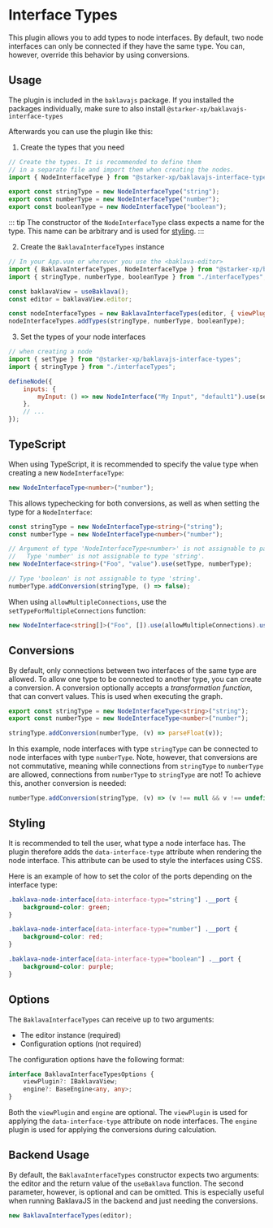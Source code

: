 # Interface Types

This plugin allows you to add types to node interfaces.
By default, two node interfaces can only be connected if they have the same type.
You can, however, override this behavior by using conversions.

## Usage

The plugin is included in the `baklavajs` package.
If you installed the packages individually, make sure to also install `@starker-xp/baklavajs-interface-types`

Afterwards you can use the plugin like this:

1. Create the types that you need

```js
// Create the types. It is recommended to define them
// in a separate file and import them when creating the nodes.
import { NodeInterfaceType } from "@starker-xp/baklavajs-interface-types";

export const stringType = new NodeInterfaceType("string");
export const numberType = new NodeInterfaceType("number");
export const booleanType = new NodeInterfaceType("boolean");
```

::: tip
The constructor of the `NodeInterfaceType` class expects a name for the type. This name can be arbitrary and is used for [styling](#styling).
:::

2. Create the `BaklavaInterfaceTypes` instance

```js
// In your App.vue or wherever you use the <baklava-editor>
import { BaklavaInterfaceTypes, NodeInterfaceType } from "@starker-xp/baklavajs-interface-types";
import { stringType, numberType, booleanType } from "./interfaceTypes";

const baklavaView = useBaklava();
const editor = baklavaView.editor;

const nodeInterfaceTypes = new BaklavaInterfaceTypes(editor, { viewPlugin: baklavaView });
nodeInterfaceTypes.addTypes(stringType, numberType, booleanType);
```

3. Set the types of your node interfaces

```js
// when creating a node
import { setType } from "@starker-xp/baklavajs-interface-types";
import { stringType } from "./interfaceTypes";

defineNode({
    inputs: {
        myInput: () => new NodeInterface("My Input", "default1").use(setType, stringType),
    },
    // ...
});
```

## TypeScript

When using TypeScript, it is recommended to specify the value type when creating a new `NodeInterfaceType`:

```ts
new NodeInterfaceType<number>("number");
```

This allows typechecking for both conversions, as well as when setting the type for a `NodeInterface`:

```ts
const stringType = new NodeInterfaceType<string>("string");
const numberType = new NodeInterfaceType<number>("number");

// Argument of type 'NodeInterfaceType<number>' is not assignable to parameter of type 'NodeInterfaceType<string>'.
//   Type 'number' is not assignable to type 'string'.
new NodeInterface<string>("Foo", "value").use(setType, numberType);

// Type 'boolean' is not assignable to type 'string'.
numberType.addConversion(stringType, () => false);
```

When using `allowMultipleConnections`, use the `setTypeForMultipleConnections` function:

```ts
new NodeInterface<string[]>("Foo", []).use(allowMultipleConnections).use(setTypeForMultipleConnections, numberType);
```

## Conversions

By default, only connections between two interfaces of the same type are allowed.
To allow one type to be connected to another type, you can create a conversion.
A conversion optionally accepts a _transformation function_, that can convert values.
This is used when executing the graph.

```ts
export const stringType = new NodeInterfaceType<string>("string");
export const numberType = new NodeInterfaceType<number>("number");

stringType.addConversion(numberType, (v) => parseFloat(v));
```

In this example, node interfaces with type `stringType` can be connected to node interfaces with type `numberType`.
Note, however, that conversions are not commutative, meaning while connections from `stringType` to `numberType` are allowed, connections from `numberType` to `stringType` are not!
To achieve this, another conversion is needed:

```ts
numberType.addConversion(stringType, (v) => (v !== null && v !== undefined && v.toString()) || "0");
```

## Styling

It is recommended to tell the user, what type a node interface has.
The plugin therefore adds the `data-interface-type` attribute when rendering the node interface.
This attribute can be used to style the interfaces using CSS.

Here is an example of how to set the color of the ports depending on the interface type:

```css
.baklava-node-interface[data-interface-type="string"] .__port {
    background-color: green;
}

.baklava-node-interface[data-interface-type="number"] .__port {
    background-color: red;
}

.baklava-node-interface[data-interface-type="boolean"] .__port {
    background-color: purple;
}
```

## Options

The `BaklavaInterfaceTypes` can receive up to two arguments:

-   The editor instance (required)
-   Configuration options (not required)

The configuration options have the following format:

```ts
interface BaklavaInterfaceTypesOptions {
    viewPlugin?: IBaklavaView;
    engine?: BaseEngine<any, any>;
}
```

Both the `viewPlugin` and `engine` are optional. The `viewPlugin` is used for applying the `data-interface-type` attribute on node interfaces. The `engine` plugin is used for applying the conversions during calculation.

## Backend Usage

By default, the `BaklavaInterfaceTypes` constructor expects two arguments: the editor and the return value of the `useBaklava` function.
The second parameter, however, is optional and can be omitted.
This is especially useful when running BaklavaJS in the backend and just needing the conversions.

```js
new BaklavaInterfaceTypes(editor);
```
